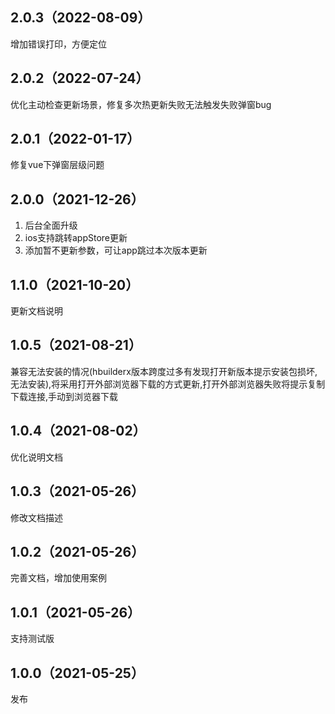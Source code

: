 ## 2.0.3（2022-08-09）
增加错误打印，方便定位
## 2.0.2（2022-07-24）
优化主动检查更新场景，修复多次热更新失败无法触发失败弹窗bug
## 2.0.1（2022-01-17）
修复vue下弹窗层级问题
## 2.0.0（2021-12-26）
1. 后台全面升级
2. ios支持跳转appStore更新
3. 添加暂不更新参数，可让app跳过本次版本更新
## 1.1.0（2021-10-20）
更新文档说明
## 1.0.5（2021-08-21）
兼容无法安装的情况(hbuilderx版本跨度过多有发现打开新版本提示安装包损坏,无法安装),将采用打开外部浏览器下载的方式更新,打开外部浏览器失败将提示复制下载连接,手动到浏览器下载
## 1.0.4（2021-08-02）
优化说明文档
## 1.0.3（2021-05-26）
修改文档描述
## 1.0.2（2021-05-26）
完善文档，增加使用案例
## 1.0.1（2021-05-26）
支持测试版
## 1.0.0（2021-05-25）
发布
